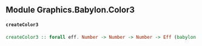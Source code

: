 ## Module Graphics.Babylon.Color3

#### `createColor3`

``` purescript
createColor3 :: forall eff. Number -> Number -> Number -> Eff (babylon :: BABYLON | eff) Color3
```


